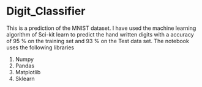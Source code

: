 # Digit_Classifier
This is a prediction of the MNIST dataset. I have used the machine learning algorithm of Sci-kit learn to predict the hand written digits with a accuracy of 95 % on the training set and 93 % on the Test data set. 
The notebook uses the following libraries 
1. Numpy 
2. Pandas 
3. Matplotlib
4. Sklearn 
